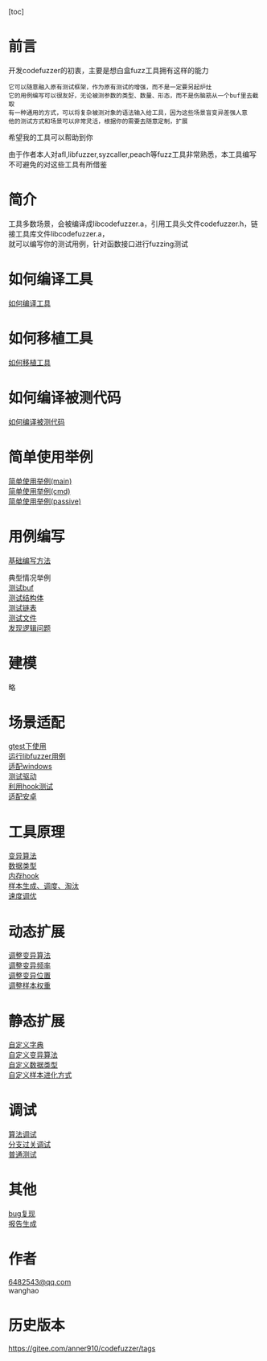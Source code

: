 [toc]


# 前言


开发codefuzzer的初衷，主要是想白盒fuzz工具拥有这样的能力  
```
它可以随意融入原有测试框架，作为原有测试的增强，而不是一定要另起炉灶   
它的用例编写可以很友好，无论被测参数的类型、数量、形态，而不是伤脑筋从一个buf里去截取
有一种通用的方式，可以将复杂被测对象的语法输入给工具，因为这些场景盲变异差强人意
他的测试方式和场景可以非常灵活，根据你的需要去随意定制，扩展
```
希望我的工具可以帮助到你

由于作者本人对afl,libfuzzer,syzcaller,peach等fuzz工具非常熟悉，本工具编写不可避免的对这些工具有所借鉴

# 简介

工具多数场景，会被编译成libcodefuzzer.a，引用工具头文件codefuzzer.h，链接工具库文件libcodefuzzer.a，  
就可以编写你的测试用例，针对函数接口进行fuzzing测试

# 如何编译工具
[如何编译工具](./doc/工具如何编译.md)

# 如何移植工具
[如何移植工具](./doc/工具如何移植.md)

# 如何编译被测代码
[如何编译被测代码](./doc/如何编译被测代码.md)

# 简单使用举例
[简单使用举例(main)](./doc/简单使用举例1.md)  
[简单使用举例(cmd)](./doc/简单使用举例2.md)   
[简单使用举例(passive)](./doc/简单使用举例3.md)   

# 用例编写
[基础编写方法](./doc/用例编写/基础编写方法.md)
  
典型情况举例  
[测试buf](./doc/用例编写/测试buf.md)  
[测试结构体](./doc/用例编写/测试结构体.md)  
[测试链表](./doc/用例编写/测试链表.md)  
[测试文件](./doc/用例编写/测试文件.md)  
[发现逻辑问题](./doc/用例编写/发现逻辑问题.md)    


# 建模

略

# 场景适配
[gtest下使用](./doc/场景适配/gtest下使用.md)  
[运行libfuzzer用例](./doc/场景适配/运行libfuzzer用例.md)  
[适配windows](./doc/场景适配/适配windows.md)  
[测试驱动](./doc/场景适配/测试驱动.md)  
[利用hook测试](./doc/场景适配/利用hook测试.md)  
[适配安卓](./doc/场景适配/适配安卓.md)  

# 工具原理
[变异算法](./doc/工具原理/变异算法.md)  
[数据类型](./doc/工具原理/数据类型.md)  
[内存hook](./doc/工具原理/内存hook.md)  
[样本生成、调度、淘汰](./doc/工具原理/样本生成、调度、淘汰.md)  
[速度调优](./doc/工具原理/速度调优.md)  

# 动态扩展

[调整变异算法](./doc/工具如何扩展/动态扩展.md/#调整变异算法)   
[调整变异频率](./doc/工具如何扩展/动态扩展.md/#调整变异频率)   
[调整变异位置](./doc/工具如何扩展/动态扩展.md/#调整变异位置)   
[调整样本权重](./doc/工具如何扩展/动态扩展.md/#调整样本权重)   

# 静态扩展
[自定义字典](./doc/工具如何扩展/自定义字典.md)  
[自定义变异算法](./doc/工具如何扩展/自定义变异算法.md)  
[自定义数据类型](./doc/工具如何扩展/自定义数据类型.md)  
[自定义样本进化方式](./doc/工具如何扩展/自定义样本进化方式.md)  

# 调试
[算法调试](./doc/调试/算法调试.md)    
[分支过关调试](./doc/调试/分支过关调试.md)   
[普通测试](./doc/调试/普通测试.md)   

# 其他
[bug复现](./doc/其他/bug复现.md)   
[报告生成](./doc/其他/报告生成.md)     

# 作者
6482543@qq.com   
wanghao  

# 历史版本
https://gitee.com/anner910/codefuzzer/tags
